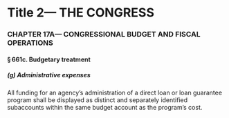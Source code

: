 
# Title 2— THE CONGRESS
### CHAPTER 17A— CONGRESSIONAL BUDGET AND FISCAL OPERATIONS
#### § 661c. Budgetary treatment
##### (g) Administrative expenses

All funding for an agency’s administration of a direct loan or loan guarantee program shall be displayed as distinct and separately identified subaccounts within the same budget account as the program’s cost.
